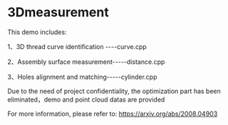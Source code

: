 # 3Dmeasurement

This demo includes:

1、3D thread curve identification   ----curve.cpp

2、Assembly surface measurement-----distance.cpp

3、Holes alignment and matching-----cylinder.cpp

Due to the need of project confidentiality, the optimization part has been eliminated，demo and point cloud datas are provided

For more information, please refer to: https://arxiv.org/abs/2008.04903


